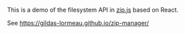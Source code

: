 This is a demo of the filesystem API in [zip.js](https://github.com/gildas-lormeau/zip.js) based on React.

See https://gildas-lormeau.github.io/zip-manager/
